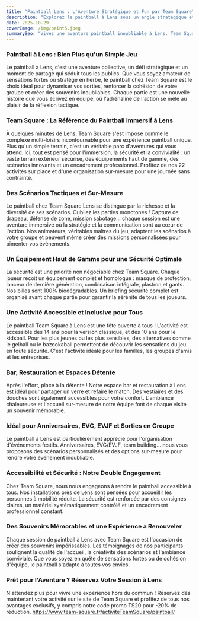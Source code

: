 ```yaml
---
title: "Paintball Lens : L'Aventure Stratégique et Fun par Team Square"
description: "Explorez le paintball à Lens sous un angle stratégique et amusant. Scénarios sur-mesure, sécurité irréprochable et ambiance festive pour tous vos événements avec Team Square."
date: 2025-10-29
coverImage: /img/paint5.jpeg
summarySeo: "Vivez une aventure paintball inoubliable à Lens. Team Square vous propose des scénarios tactiques, une sécurité optimale et une organisation personnalisée pour des moments fun en groupe."
---
```


### Paintball à Lens : Bien Plus qu'un Simple Jeu

Le paintball à Lens, c'est une aventure collective, un défi stratégique et un moment de partage qui séduit tous les publics. Que vous soyez amateur de sensations fortes ou stratège en herbe, le paintball chez Team Square est le choix idéal pour dynamiser vos sorties, renforcer la cohésion de votre groupe et créer des souvenirs inoubliables. Chaque partie est une nouvelle histoire que vous écrivez en équipe, où l'adrénaline de l'action se mêle au plaisir de la réflexion tactique.

### Team Square : La Référence du Paintball Immersif à Lens

À quelques minutes de Lens, Team Square s'est imposé comme le complexe multi-loisirs incontournable pour une expérience paintball unique. Plus qu'un simple terrain, c'est un véritable parc d'aventures qui vous attend. Ici, tout est pensé pour l'immersion, la sécurité et la convivialité : un vaste terrain extérieur sécurisé, des équipements haut de gamme, des scénarios innovants et un encadrement professionnel. Profitez de nos 22 activités sur place et d'une organisation sur-mesure pour une journée sans contrainte.

### Des Scénarios Tactiques et Sur-Mesure

Le paintball chez Team Square Lens se distingue par la richesse et la diversité de ses scénarios. Oubliez les parties monotones ! Capture de drapeau, défense de zone, mission sabotage... chaque session est une aventure immersive où la stratégie et la communication sont au cœur de l'action. Nos animateurs, véritables maîtres du jeu, adaptent les scénarios à votre groupe et peuvent même créer des missions personnalisées pour pimenter vos événements.

### Un Équipement Haut de Gamme pour une Sécurité Optimale

La sécurité est une priorité non négociable chez Team Square. Chaque joueur reçoit un équipement complet et homologué : masque de protection, lanceur de dernière génération, combinaison intégrale, plastron et gants. Nos billes sont 100% biodégradables. Un briefing sécurité complet est organisé avant chaque partie pour garantir la sérénité de tous les joueurs.

### Une Activité Accessible et Inclusive pour Tous

Le paintball Team Square à Lens est une fête ouverte à tous ! L'activité est accessible dès 14 ans pour la version classique, et dès 10 ans pour le kidsball. Pour les plus jeunes ou les plus sensibles, des alternatives comme le gelball ou le bazookaball permettent de découvrir les sensations du jeu en toute sécurité. C'est l'activité idéale pour les familles, les groupes d'amis et les entreprises.

### Bar, Restauration et Espaces Détente

Après l'effort, place à la détente ! Notre espace bar et restauration à Lens est idéal pour partager un verre et refaire le match. Des vestiaires et des douches sont également accessibles pour votre confort. L'ambiance chaleureuse et l'accueil sur-mesure de notre équipe font de chaque visite un souvenir mémorable.

### Idéal pour Anniversaires, EVG, EVJF et Sorties en Groupe

Le paintball à Lens est particulièrement apprécié pour l'organisation d'événements festifs. Anniversaires, EVG/EVJF, team building... nous vous proposons des scénarios personnalisés et des options sur-mesure pour rendre votre événement inoubliable.

### Accessibilité et Sécurité : Notre Double Engagement

Chez Team Square, nous nous engageons à rendre le paintball accessible à tous. Nos installations près de Lens sont pensées pour accueillir les personnes à mobilité réduite. La sécurité est renforcée par des consignes claires, un matériel systématiquement contrôlé et un encadrement professionnel constant.

### Des Souvenirs Mémorables et une Expérience à Renouveler

Chaque session de paintball à Lens avec Team Square est l'occasion de créer des souvenirs impérissables. Les témoignages de nos participants soulignent la qualité de l'accueil, la créativité des scénarios et l'ambiance conviviale. Que vous soyez en quête de sensations fortes ou de cohésion d'équipe, le paintball s'adapte à toutes vos envies.

### Prêt pour l'Aventure ? Réservez Votre Session à Lens

N'attendez plus pour vivre une expérience hors du commun ! Réservez dès maintenant votre activité sur le site de Team Square et profitez de tous nos avantages exclusifs, y compris notre code promo TS20 pour -20% de réduction.
https://www.team-square.fr/activiteTeamSquare/paintball/
